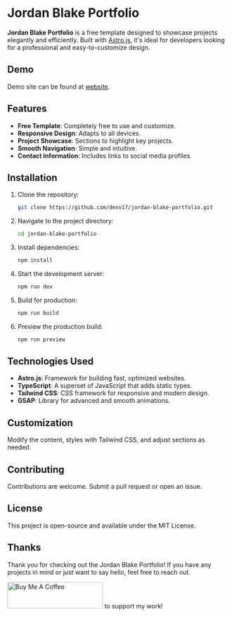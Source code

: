 
# Jordan Blake Portfolio

**Jordan Blake Portfolio** is a free template designed to showcase projects elegantly and efficiently. Built with [Astro.js](https://astro.build/), it's ideal for developers looking for a professional and easy-to-customize design.

## Demo
Demo site can be found at [website](https://jordan-blake.web.app/). 

## Features

- **Free Template**: Completely free to use and customize.
- **Responsive Design**: Adapts to all devices.
- **Project Showcase**: Sections to highlight key projects.
- **Smooth Navigation**: Simple and intuitive.
- **Contact Information**: Includes links to social media profiles.

## Installation

1. Clone the repository:

   ```bash
   git clone https://github.com/denv17/jordan-blake-portfolio.git
   ```

2. Navigate to the project directory:

   ```bash
   cd jordan-blake-portfolio
   ```

3. Install dependencies:

   ```bash
   npm install
   ```

4. Start the development server:

   ```bash
   npm run dev
   ```

5. Build for production:

   ```bash
   npm run build
   ```

6. Preview the production build:

   ```bash
   npm run preview
   ```

## Technologies Used

- **Astro.js**: Framework for building fast, optimized websites.
- **TypeScript**: A superset of JavaScript that adds static types.
- **Tailwind CSS**: CSS framework for responsive and modern design.
- **GSAP**: Library for advanced and smooth animations.

## Customization

Modify the content, styles with Tailwind CSS, and adjust sections as needed.

## Contributing

Contributions are welcome. Submit a pull request or open an issue.

## License

This project is open-source and available under the MIT License.

## Thanks

Thank you for checking out the Jordan Blake Portfolio! If you have any projects in mind or just want to say hello, feel free to reach out.

[<img src="https://cdn.buymeacoffee.com/buttons/v2/default-blue.png" alt="Buy Me A Coffee" style="height: 60px !important;width: 217px !important;" >](https://buymeacoffee.com/denv) to support my work!
